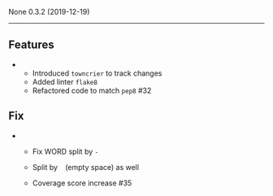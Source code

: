 None 0.3.2 (2019-12-19)
***********************

Features
--------

- - Introduced `towncrier` to track changes
  - Added linter `flake8`
  - Refactored code to match `pep8`
  #32

Fix
---

- - Fix WORD split by `-`

  - Split by ` ` (empty space) as well

  - Coverage score increase
  #35


